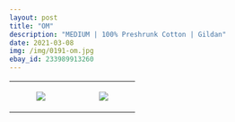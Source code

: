 ```yaml
---
layout: post
title: "OM"
description: "MEDIUM | 100% Preshrunk Cotton | Gildan"
date: 2021-03-08
img: /img/0191-om.jpg
ebay_id: 233989913260
---
```




<table style="width:100%;"><tr><td style="vertical-align:top;">
      <figure class="tmblr-full" data-orig-height="2048" data-orig-width="1365" data-orig-src="https://concertshirts.netlify.app/shirts/0191/0191-01.jpg"><img src="https://64.media.tumblr.com/cf370bf94f5ce76709364a2f63e92999/3716171c13910da4-de/s540x810/6323faf265cdfd597f9c62177ade206099858766.jpg" data-orig-height="2048" data-orig-width="1365" data-orig-src="https://concertshirts.netlify.app/shirts/0191/0191-01.jpg"/></figure></td>
    <td style="vertical-align:top;">
      <figure class="tmblr-full" data-orig-height="2048" data-orig-width="1365" data-orig-src="https://concertshirts.netlify.app/shirts/0191/0191-02.jpg"><img src="https://64.media.tumblr.com/5c6cb58fbb3883dd1eeac7ed6c14b59a/3716171c13910da4-41/s540x810/56fa8f55bb956fc8a8a59e3390a165877a65ce7c.jpg" data-orig-height="2048" data-orig-width="1365" data-orig-src="https://concertshirts.netlify.app/shirts/0191/0191-02.jpg"/></figure></td>
  </tr></table>
